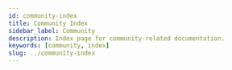 ```yaml
---
id: community-index
title: Community Index
sidebar_label: Community
description: Index page for community-related documentation.
keywords: [community, index]
slug: ../community-index
---
```


<!-- Content for community index -->
